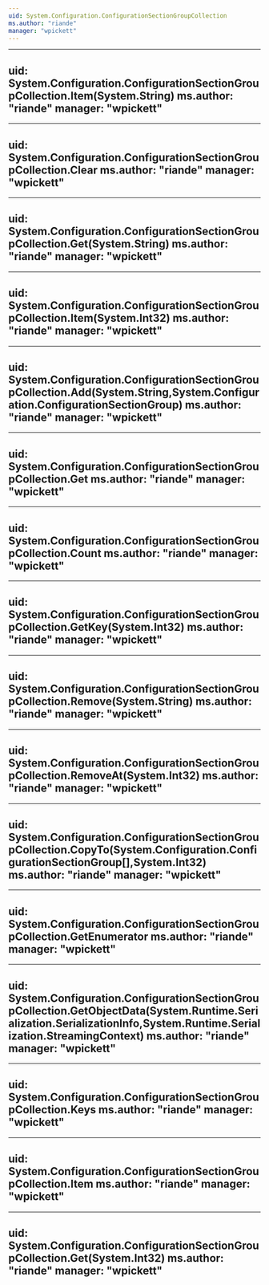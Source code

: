 ```yaml
---
uid: System.Configuration.ConfigurationSectionGroupCollection
ms.author: "riande"
manager: "wpickett"
---
```


---
uid: System.Configuration.ConfigurationSectionGroupCollection.Item(System.String)
ms.author: "riande"
manager: "wpickett"
---

---
uid: System.Configuration.ConfigurationSectionGroupCollection.Clear
ms.author: "riande"
manager: "wpickett"
---

---
uid: System.Configuration.ConfigurationSectionGroupCollection.Get(System.String)
ms.author: "riande"
manager: "wpickett"
---

---
uid: System.Configuration.ConfigurationSectionGroupCollection.Item(System.Int32)
ms.author: "riande"
manager: "wpickett"
---

---
uid: System.Configuration.ConfigurationSectionGroupCollection.Add(System.String,System.Configuration.ConfigurationSectionGroup)
ms.author: "riande"
manager: "wpickett"
---

---
uid: System.Configuration.ConfigurationSectionGroupCollection.Get
ms.author: "riande"
manager: "wpickett"
---

---
uid: System.Configuration.ConfigurationSectionGroupCollection.Count
ms.author: "riande"
manager: "wpickett"
---

---
uid: System.Configuration.ConfigurationSectionGroupCollection.GetKey(System.Int32)
ms.author: "riande"
manager: "wpickett"
---

---
uid: System.Configuration.ConfigurationSectionGroupCollection.Remove(System.String)
ms.author: "riande"
manager: "wpickett"
---

---
uid: System.Configuration.ConfigurationSectionGroupCollection.RemoveAt(System.Int32)
ms.author: "riande"
manager: "wpickett"
---

---
uid: System.Configuration.ConfigurationSectionGroupCollection.CopyTo(System.Configuration.ConfigurationSectionGroup[],System.Int32)
ms.author: "riande"
manager: "wpickett"
---

---
uid: System.Configuration.ConfigurationSectionGroupCollection.GetEnumerator
ms.author: "riande"
manager: "wpickett"
---

---
uid: System.Configuration.ConfigurationSectionGroupCollection.GetObjectData(System.Runtime.Serialization.SerializationInfo,System.Runtime.Serialization.StreamingContext)
ms.author: "riande"
manager: "wpickett"
---

---
uid: System.Configuration.ConfigurationSectionGroupCollection.Keys
ms.author: "riande"
manager: "wpickett"
---

---
uid: System.Configuration.ConfigurationSectionGroupCollection.Item
ms.author: "riande"
manager: "wpickett"
---

---
uid: System.Configuration.ConfigurationSectionGroupCollection.Get(System.Int32)
ms.author: "riande"
manager: "wpickett"
---
